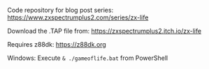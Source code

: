 Code repository for blog post series: https://www.zxspectrumplus2.com/series/zx-life

Download the .TAP file from: https://zxspectrumplus2.itch.io/zx-life

Requires z88dk: https://z88dk.org

Windows: Execute `& ./gameoflife.bat` from PowerShell